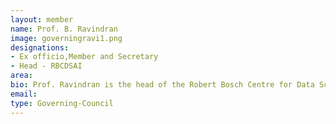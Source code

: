 ```yaml
---
layout: member
name: Prof. B. Ravindran
image: governingravi1.png
designations: 
- Ex officio,Member and Secretary
- Head - RBCDSAI 
area:
bio: Prof. Ravindran is the head of the Robert Bosch Centre for Data Science and Artificial Intelligence (RBC-DSAI) at IIT Madras and a professor in the Department of Computer Science and Engineering. He is also the co-director of the reconfigurable and intelligent systems engineering (RISE) group at IIT Madras, which has nearly 80 members associated with it currently. He received his PhD from the University of Massachusetts, Amherst He has nearly two decades of research experience in machine learning and specifically reinforcement learning. He has held visiting positions at the Indian Institute of Science, Bangalore, India and University of Technology, Sydney, Australia. Currently, his research interests are centred on learning from and through interactions and span the areas of data mining, social network analysis, and reinforcement learning.He is one of the founding executive committee members of the India chapter of ACM SIGKDD and is currently serving as the president of the chapter. He has published nearly 100 papers in journals and conferences, including premier venues such as ICML, AAAI, IJCAI, ICDM, ICLR, NIPS, UAI, ISMB, and AAMAS. He has also co-authored the chapter on reinforcement learning in the Handbook of Neural Computation published by Oxford University Press. He has been on the program committees of several premier conferences as well as served as the program co-chair of PAKDD in 2010 and the General co-chair of the 2015 Big Data Summit at Sydney. He is currently serving on the editorial boards of PLOS One and Frontiers in Big Data. He has been closely collaborating with various industrial research labs, such as Ericsson Research and Development, KLA Tencor, Intel Labs, Applied Materials, Adobe Research, Bosch, IBM India Research Labs, Yahoo! Labs and General Motors, working on applications of data mining and machine learning techniques to hard real-world problems. He received Yahoo! Faculty research gifts in 2009 and 2014 to work on mining real-world text data and unrestricted research gifts from KLA Tencor in 2014, 2015 and 2017. He also serves on the advisory boards of several startups in the data analytics and AI space.
email:
type: Governing-Council
---
```

